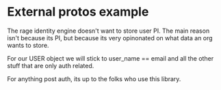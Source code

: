 # External protos example

The rage identity engine doesn't want to store user PI. The main reason isn't because its PI, but because its very opinonated on what data an org wants to store.

For our USER object we will stick to user_name == email and all the other stuff that are only auth related.

For anything post auth, its up to the folks who use this library.
